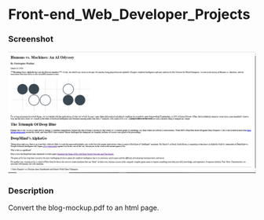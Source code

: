 # Front-end_Web_Developer_Projects

### Screenshot
![homepage](image.png)

### Description 
Convert the blog-mockup.pdf to an html page.